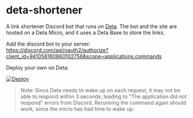 # deta-shortener

A link shortener Discord bot that runs on [Deta](https://deta.sh). The bot and the site are hosted on a Deta Micro, and it uses a Deta Base to store the links.

Add the discord bot to your server: https://discord.com/api/oauth2/authorize?client_id=941056160860102756&scope=applications.commands

Deploy your own on Deta:

[![Deploy](https://button.deta.dev/1/svg)](https://go.deta.dev/deploy?repo=https://github.com/maggie-j-liu/deta-shortener)

> Note: Since Deta needs to wake up on each request, it may not be able to respond within 3 seconds, leading to "The application did not respond" errors from Discord. Rerunning the command again should work, since the micro has had time to wake up.
